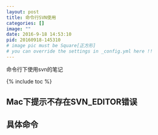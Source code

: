 ```yaml
---
layout: post
title: 命令行SVN使用
categories: []
image: ""
date: 2016-9-18 14:53:10
pid: 20160918-145310
# image pic must be Square[正方形]
# you can override the settings in _config.yml here !!
---
```

命令行下使用svn的笔记

{% include toc %}

## Mac下提示不存在SVN_EDITOR错误

## 具体命令
